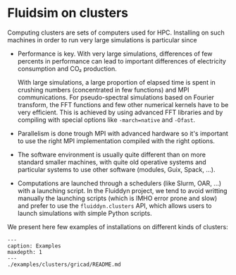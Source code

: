 # Fluidsim on clusters

Computing clusters are sets of computers used for HPC. Installing on such machines in
order to run very large simulations is particular since

- Performance is key. With very large simulations, differences of few percents in
  performance can lead to important differences of electricity consumption and CO₂
  production.

  With large simulations, a large proportion of elapsed time is spent in crushing numbers
  (concentrated in few functions) and MPI communications. For pseudo-spectral simulations
  based on Fourier transform, the FFT functions and few other numerical kernels have to
  be very efficient. This is achieved by using advanced FFT libraries and by compiling
  with special options like `-march=native` and `-Ofast`.

- Parallelism is done trough MPI with advanced hardware so it's important to use the
  right MPI implementation compiled with the right options.

- The software environment is usually quite different than on more standard smaller
  machines, with quite old operative systems and particular systems to use other software
  (modules, Guix, Spack, ...).

- Computations are launched through a schedulers (like Slurm, OAR, ...) with a launching
  script. In the Fluiddyn project, we tend to avoid writting manually the launching
  scripts (which is IMHO error prone and slow) and prefer to use the `fluiddyn.clusters`
  API, which allows users to launch simulations with simple Python scripts.

We present here few examples of installations on different kinds of clusters:

```{toctree}
---
caption: Examples
maxdepth: 1
---
./examples/clusters/gricad/README.md
```
